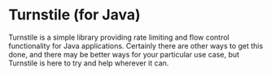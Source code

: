 # Turnstile (for Java)

Turnstile is a simple library providing rate limiting and flow control
functionality for Java applications. Certainly there are other ways to 
get this done, and there may be better ways for your particular use
case, but Turnstile is here to try and help wherever it can.
